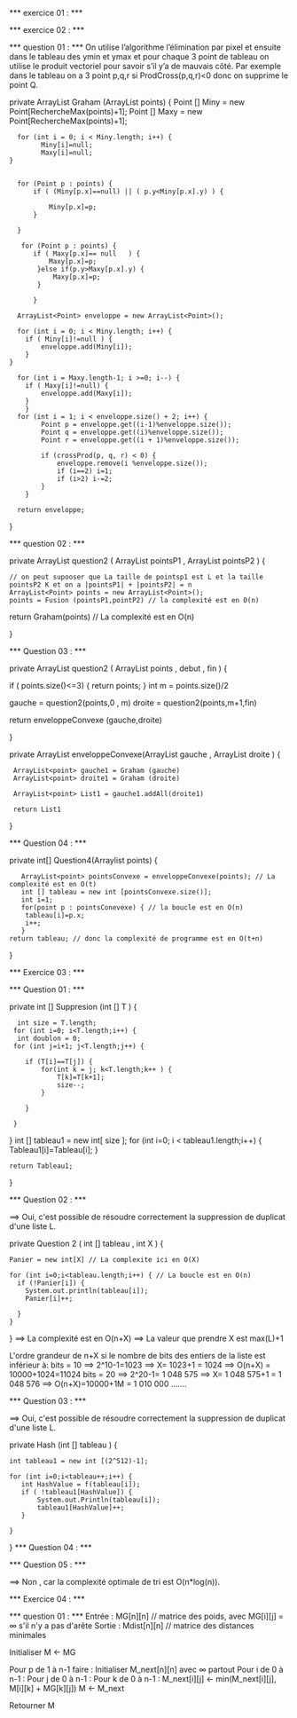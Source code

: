 *** exercice 01 : ***

*** exercice 02 : ***

*** question 01 :  ***
On utilise l’algorithme l’élimination par pixel et ensuite dans le tableau des ymin et ymax et pour chaque 3 point de tableau on utilise le produit vectoriel pour savoir s’il y’a de mauvais côté. Par exemple dans le tableau on a 3 point p,q,r si ProdCross(p,q,r)<0 donc on supprime le point Q.

private ArrayList<Point> Graham  (ArrayList<Point> points) {
	  Point [] Miny = new Point[RechercheMax(points)+1];
	  Point [] Maxy = new Point[RechercheMax(points)+1];
	
	  for (int i = 0; i < Miny.length; i++) {
		    Miny[i]=null;
		    Maxy[i]=null;
	}
	  
	  
	  for (Point p : points) {
		  if ( (Miny[p.x]==null) || ( p.y<Miny[p.x].y) ) {

			  Miny[p.x]=p;
		  }
		  
	  }
	  
       for (Point p : points) {
		  if ( Maxy[p.x]== null   ) {
			  Maxy[p.x]=p;
		   }else if(p.y>Maxy[p.x].y) {
			   Maxy[p.x]=p;
		   }
		  
	      }
	  
	  ArrayList<Point> enveloppe = new ArrayList<Point>();

      for (int i = 0; i < Miny.length; i++) {
		if ( Miny[i]!=null ) {
			enveloppe.add(Miny[i]);
		}
	}
      
      for (int i = Maxy.length-1; i >=0; i--) {
  		if ( Maxy[i]!=null) {
  			enveloppe.add(Maxy[i]);
  		}
  	    }
      for (int i = 1; i < enveloppe.size() + 2; i++) {
    	    Point p = enveloppe.get((i-1)%enveloppe.size());
    	    Point q = enveloppe.get((i)%enveloppe.size());
    	    Point r = enveloppe.get((i + 1)%enveloppe.size());

    	    if (crossProd(p, q, r) < 0) {
    	        enveloppe.remove(i %enveloppe.size());
    	        if (i==2) i=1;
                if (i>2) i-=2;
    	    }
    	}
      
      return enveloppe;
	  
  }

*** question 02 : ***

private ArrayList<point> question2 ( ArrayList<Point> pointsP1 , ArrayList<Point> pointsP2 ) {

    // on peut supooser que La taille de pointsp1 est L et la taille pointsP2 K et on a |pointsP1| + |pointsP2| = n 
    ArrayList<Point> points = new ArrayList<Point>(); 
    points = Fusion (pointsP1,pointP2) // la complexité est en O(n)
   
  return Graham(points) // La complexité est en O(n)

}

*** Question 03 :  ***

private ArrayList<point> question2 ( ArrayList<Point> points , debut , fin ) {

  if ( points.size()<=3) {
    return points;
  }
  int m = points.size()/2

  gauche = question2(points,0 , m)
  droite = question2(points,m+1,fin)

  return enveloppeConvexe (gauche,droite)

}

private ArrayList<point> enveloppeConvexe(ArrayList<Point> gauche , ArrayList<Point> droite ) {

     ArrayList<point> gauche1 = Graham (gauche)
     ArrayList<point> droite1 = Graham (droite)

     ArrayList<point> List1 = gauche1.addAll(droite1)
     
     return List1
     
}


*** Question 04 : ***

private int[] Question4(Arraylist<point> points) {

       ArrayList<point> pointsConvexe = enveloppeConvexe(points); // La complexité est en O(t)
       int [] tableau = new int [pointsConvexe.size()];
       int i=1;
       for(point p : pointsConevexe) { // la boucle est en O(n)
        tableau[i]=p.x;
        i++;
       }
    return tableau; // donc la complexité de programme est en O(t+n)
}


*** Exercice 03 : ***

*** Question 01 : ***

private int []  Suppresion (int [] T ) {
      
      int size = T.length;
     for (int i=0; i<T.length;i++) {
      int doublon = 0;
     for (int j=i+1; j<T.length;j++) {
       
        if (T[i]==T[j]) {
            for(int k = j; k<T.length;k++ ) {
                T[k]=T[k+1];
                size--;
            }
            
        }

     }
 }
  int [] tableau1 = new int[ size ];
   for (int i=0; i < tableau1.length;i++) {
     Tableau1[i]=Tableau[i];
   }

    return Tableau1;
}

*** Question 02 : *** 

==> Oui, c'est possible de résoudre correctement la suppression de duplicat d'une liste L.

private Question 2 ( int [] tableau , int X ) {

    Panier = new int[X] // La complexite ici en O(X)

    for (int i=0;i<tableau.length;i++) { // La boucle est en O(n)
      if (!Panier[i]) {
        System.out.println(tableau[i]);
        Panier[i]++;

      }
    }
}
==> La complexité est en O(n+X)
==> La valeur que prendre X est max(L)+1

L'ordre grandeur de n+X si le nombre de bits des entiers de la liste est inférieur à: 
bits = 10 ==> 2^10-1=1023 ==> X= 1023+1 = 1024 ==> O(n+X) = 10000+1024=11024
bits = 20 ==> 2^20-1= 1 048 575 ==> X= 1 048 575+1 = 1 048 576 ==> O(n+X)=10000+1M = 1 010 000 
.......

*** Question 03 : *** 

==> Oui, c'est possible de résoudre correctement la suppression de duplicat d'une liste L.

private Hash (int [] tableau ) {

    int tableau1 = new int [(2^512)-1];
    
    for (int i=0;i<tableau++;i++) {
       int HashValue = f(tableau[i]);
       if ( !tableau1[HashValue]) {
           System.out.Println(tableau[i]);
           tableau1[HashValue]++;
       }
          
    }
}
*** Question 04 : ***



*** Question 05 : *** 

==> Non , car la complexité optimale de tri est O(n*log(n)).


*** Exercice 04 :  ***

*** question 01 :  ***
Entrée : MG[n][n] // matrice des poids, avec MG[i][j] = ∞ s'il n'y a pas d'arête
Sortie : Mdist[n][n] // matrice des distances minimales

Initialiser M ← MG

Pour p de 1 à n-1 faire :
    Initialiser M_next[n][n] avec ∞ partout
    Pour i de 0 à n-1 :
        Pour j de 0 à n-1 :
            Pour k de 0 à n-1 :
                M_next[i][j] ← min(M_next[i][j], M[i][k] + MG[k][j])
    M ← M_next

Retourner M


